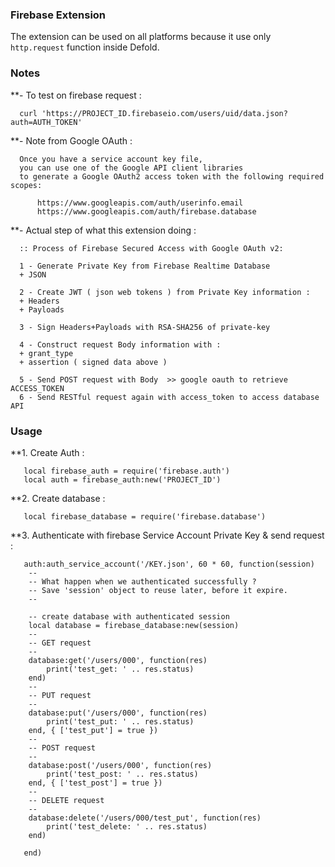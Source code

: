 ### Firebase Extension
The extension can be used on all platforms because it use only `http.request` function inside Defold.

### Notes

**- To test on firebase request :

      curl 'https://PROJECT_ID.firebaseio.com/users/uid/data.json?auth=AUTH_TOKEN'


**- Note from Google OAuth :

      Once you have a service account key file, 
      you can use one of the Google API client libraries 
      to generate a Google OAuth2 access token with the following required scopes:

          https://www.googleapis.com/auth/userinfo.email
          https://www.googleapis.com/auth/firebase.database


**- Actual step of what this extension doing : 

      :: Process of Firebase Secured Access with Google OAuth v2: 

      1 - Generate Private Key from Firebase Realtime Database 
      + JSON

      2 - Create JWT ( json web tokens ) from Private Key information : 
      + Headers 
      + Payloads

      3 - Sign Headers+Payloads with RSA-SHA256 of private-key

      4 - Construct request Body information with :
      + grant_type 
      + assertion ( signed data above )

      5 - Send POST request with Body  >> google oauth to retrieve ACCESS_TOKEN
      6 - Send RESTful request again with access_token to access database API


### Usage 

**1. Create Auth :

       local firebase_auth = require('firebase.auth')
       local auth = firebase_auth:new('PROJECT_ID')
      
**2. Create database :

       local firebase_database = require('firebase.database')
      
**3. Authenticate with firebase Service Account Private Key & send request :

       auth:auth_service_account('/KEY.json', 60 * 60, function(session)
		--
		-- What happen when we authenticated successfully ?
		-- Save 'session' object to reuse later, before it expire.
		--

	    -- create database with authenticated session
	    local database = firebase_database:new(session)
	    --
	    -- GET request
	    --
        database:get('/users/000', function(res)
			print('test_get: ' .. res.status)
		end)
		--
	    -- PUT request
	    --
        database:put('/users/000', function(res)
			print('test_put: ' .. res.status)
		end, { ['test_put'] = true })
	    --
	    -- POST request
	    --
		database:post('/users/000', function(res)
			print('test_post: ' .. res.status)
		end, { ['test_post'] = true })
	    --
	    -- DELETE request
	    --
		database:delete('/users/000/test_put', function(res)
			print('test_delete: ' .. res.status)
		end)
            
       end)
      
